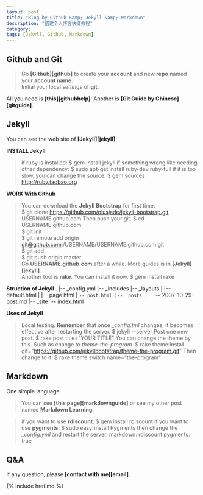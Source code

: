 ```yaml
---
layout: post
title: "Blog by Github &amp; Jekyll &amp; Markdown"
description: "搭建个人博客快捷教程"
category: 
tags: [Jekyll, Github, Markdown]
---
```


## Github and Git
> Go __[Github][github]__ to create your __account__ and new __repo__ named your __account name__.   
> Initial your local _settings_ of __git__.

All you need is __[this][githubhelp]__! Another is __[Git Guide by Chinese][gitguide]__.

## Jekyll
You can see the web site of __[Jekyll][jekyll]__.

__INSTALL Jekyll__
> if ruby is installed:
	$ gem install jekyll
> if something wrong like needing other dependency:
	$ sudo apt-get install ruby-dev ruby-full
> if it is too slow, you can change the source:
	$ gem sources http://ruby.taobao.org

__WORK With Github__
> You can download the __Jekyll Bootstrap__ for first time.   
	$ git clone https://github.com/plusjade/jekyll-bootstrap.git USERNAME.github.com
> Then push your git.
	$ cd USERNAME.github.com  
	$ git init  
	$ git remote add origin git@github.com:/USERNAME/USERNAME.github.com.git    
	$ git add .   
	$ git push origin master   
> Go __USERNAME.github.com__ after a while. More guides is in __[Jekyll][jekyll]__.  
> Another tool is __rake__. You can install it now.
	$ gem install rake

__Struction of Jekyll__
	.
	|-- _config.yml
	|-- _includes
	|-- _layouts
	|   |-- default.html
	|   |-- page.html
	|   `-- post.html
	|-- _posts
	|   `-- 2007-10-29-post.md
	|-- _site
	`-- index.html

__Uses of Jekyll__

> Local testing. __Remember__ that once *_config.tml* changes, it becomes effective after restarting the server.
	$ jekyll --server
> Post one new post.
	$ rake post title="YOUR TITLE"
> You can change the theme by this. Such as change to _theme-the-program_.
	$ rake theme:install git="https://github.com/jekyllbootstrap/theme-the-program.git"
> Then change to it.
	$ rake theme:switch name="the-program"

## Markdown
One simple language.  

> You can see __[this page][markdownguide]__ or see my other post named __Markdown Learning__.

> if you want to use __rdiscount__:
	$ gem install rdiscount
> if you want to use __pygments__:
	$ sudo easy_install Pygments
> then change the *_config.yml* and restart the server.
	markdown: rdiscount
	pygments: true

## Q&A

If any question, please __[contact with me][email]__.

{% include href.md %}
